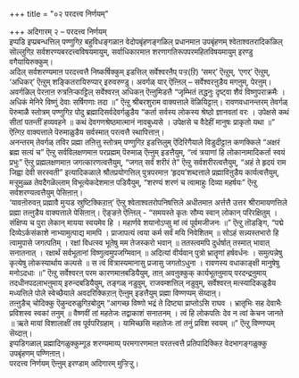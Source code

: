 +++
title = "०२ परदत्त्व निर्णयम्"

+++
अदिगारम् २ – परदत्त्व निर्णयम्  
 इप्पडि इप्प्रबन्धत्तिल् पण्णुगिऱ बहुविधङ्गळाऩ वेदोपबृंहणङ्गळिल् प्रधानमाऩ उपबृंहणम् श्वेताश्वतरादिकळिल् सॊल्लुगिऱ सर्वशरण्यबरदत्त्वविषयमायुम्, सर्वाधिकारमाऩ शरणागतिरूपपरमहितविषयमायुम् इरण्डु वगैयायिरुक्कुम्।  
 अदिल् सर्वशरण्यमाऩ परदत्त्वत्तै निष्कर्षिक्कुम् इडत्तिल् सर्वेश्वरऩैप् पऱ्ऱ(ऱि) ‘समर्’ ऎऩ्ऱुम्, ‘एगर्’ ऎऩ्ऱुम्, ‘अधिकर्’ ऎऩ्ऱुम् शङ्कितरायिरुप्पार् इरुवरुण्डु। अवर्गळ् यार् ऎऩ्ऩिल् – सर्वेश्वरऩुडैय मगऩुम्, पेरऩुम्। अवर्गळिल् पेरऩाऩ रुत्रऩिऱ्काट्टिल् सर्वेश्वरऩ् अधिकऩ् ऎऩ्ऩुमिडत्तै “जृम्भितं तद्धनुः दृष्ट्वा शैवं विष्णुपराक्रमैः । अधिकं मेनिरे विष्णुं देवाः सर्षिगणाः तदा ॥” ऎऩ्ऱु श्रीबरशुराम वाक्यत्ताले वॆळियिट्टाऩ्। रावणवधानन्तरम् तेवर्गळ् पॆरुमाळै स्तोत्रम् पण्णुगिऱ पोदु ब्रह्मादिसर्वदेवर्गळुडैय “कर्ता सर्वस्य लोकस्य श्रेष्ठो ज्ञानवतां वरः । उपेक्षसे कथं सीतां पतन्तीं हव्यवहने ॥ कथं देवगणश्रेष्ठमात्मानं नावबुध्यसे । उपेक्षसे च वैदेहीं मानुषः प्राकृतो यथा ॥” ऎऩ्गिऱ वाक्यत्ताले पॆरुमाळुडैय सर्वस्मात् परत्वत्तै स्थापित्ताऩ्।   
 अनन्तरम् तेवर्गळ् तविर प्रह्मा तऩित्तु स्तोत्रम् पण्णुगिऱ इडत्तिलुम् ऎदिरिगैयाले विडुदीट्टाऩ कणक्किले “अक्षरं ब्रह्म सत्यं च” ऎऩ्ऱु सर्वविलक्षणमाऩ परप्रह्मम् पॆरुमाळ् ऎऩ्ऩुम् इडत्तैयुम्, “त्वं त्रयाणां हि लोकानामादिकर्ता स्वयं प्रभुः” ऎऩ्ऱु प्रह्मलक्षणमाऩ जगत्कारणत्वत्तैयुम्, “जगत् सर्वं शरीरं ते” ऎऩ्ऱु सर्वशरीरत्वत्तैयुम्, “अहं ते हृदयं राम जिह्वा देवी सरस्वती” इत्यादिकळाले श्रौतप्रयोगत्तिल् पुत्रपरमाऩ ‘हृदय’शब्दत्ताले प्रह्माविऩुडैय कार्यत्वत्तैयुम्, मऱ्ऱुमुळ्ळ तेवदैगळॆल्लाम् विभूत्येकदेशमाऩ पडियैयुम्, “शरण्यं शरणं च त्वामाहुः दिव्या महर्षयः” ऎऩ्ऱु सर्वशरण्यत्वत्तैयुम् पेसिऩाऩ्।   
 ‘यावऩॊरुवऩ् प्रह्मावै मुऱ्पड स्रुष्टिक्किऱाऩ्’ ऎऩ्ऱु श्वेताश्वतरोपनिषत्तिले अधीतमाऩ अर्त्तत्तै उत्तर श्रीरामायणत्तिले प्रह्मा तऩ्ऩुडैय वाक्यत्ताले पेसिऩाऩ्। ऎङ्ङऩे ऎऩ्ऩिल् - “समयस्ते कृतः सौम्य स्वान् लोकान् परिरक्षितुम् । संक्षिप्य च पुरा लेकान् मायया स्वयमेव हि । महार्णवे शयानोऽप्सु मां त्वं पूर्वमजीजनः ॥” ऎऩ्ऱु तॊडङ्गि, “पद्मे दिव्येऽर्कसंकाशे नाभ्यामुत्पाद्य मामपि । प्राजापत्यं त्वया कर्म सर्वं मयि निवेशितम् ॥ सोऽहं सन्न्यस्तभारो हि त्वामुपासे जगत्पतिम् । रक्षां विधत्स्व भूतेषु मम तेजस्करो भवान् ॥ ततस्त्वमपि दुर्धर्षात् तस्मात् भावात् सनातनात् । रक्षार्थं सर्वभूतानां विष्णुत्वमुपजग्मिवान् ॥ अदित्यां वीर्यवान् पुत्रो भ्रातॄणां हर्षवर्धनः । समुत्पन्नेषु कृत्येषु लोकस्यार्थाय कल्पसे ॥ स त्वं वित्रास्यमानासु प्रजासु जगतोऽधुना । रावणस्य वधाकाङ्क्षी मानुषेषु मनोऽदधाः ॥” ऎऩ्ऱु सर्वेश्वरऩ् परम कारणमाऩबडियैयुम्, ताऩ् अवऩुक्कुक् कार्यभूतऩुमाय् परदन्द्रऩुमाय् तदधीनपदलाभऩुमाय् इरुन्दबडियैयुम्, तङ्गळ् नडुवुम्, राजवम्शत्तिल् नडुवुम्, सर्वेश्वरऩ् मत्स्यादिकळुडैय मध्यत्तिले पोले स्वेच्छैयाले अवदरिक्किऱाऩ् ऎऩ्ऩुम् इडत्तैयुम् प्रह्मा विण्णप्पम् सॆय्दाऩ्।  
 तऩ्ऩुडैच् चोदिक्कु ऎऴुन्दरुळुगिऱबोदुम् “आगच्छ विष्णो भद्रं ते दिष्ट्या प्राप्तोऽसि राघव । भ्रातृभिः सह देवाभैः प्रविशस्व स्वकां तनुम् ॥ वैष्णवीं तां महतेजः तद्वाकाशं सनातनम् । त्वं हि लोकपतिः देव न त्वां केचन जानते ॥ ऋते मायां विशालाक्षीं तव पूर्वपरिग्रहाम् । यामिच्छसि महातेजः तां तनुं प्रविश स्वयम् ॥” ऎऩ्ऱु विण्णप्पम् सॆय्दाऩ्।   
 इप्पडिगळाल् प्रह्मादिगळुक्कुम्गूड शरण्यमाय्प् परमगारणमाऩ परतत्त्वत्तै प्रतिपादिक्किऱ वेदभागङ्गळुक्कु उपबृंहणम् पण्णिऩाऩ्।   
 परदत्त्व निर्णयम् ऎऩ्ऩुम् इरण्डाम् अदिगारम् मुऱ्ऱिऱ्ऱु।

